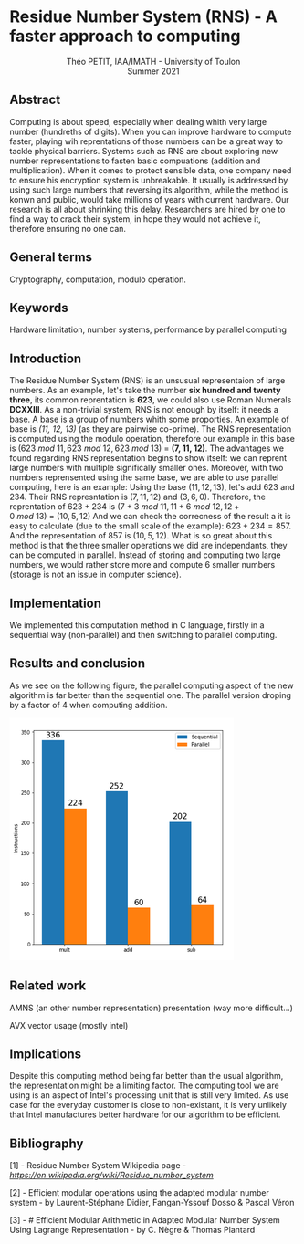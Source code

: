 # Residue Number System (RNS) - A faster approach to computing

<center>Théo PETIT, IAA/IMATH - University of Toulon</center>

<center>Summer 2021</center>

## Abstract

Computing is about speed, especially when dealing whith very large number (hundreths of digits). When you can improve hardware to compute faster, playing wih reprentations of those numbers can be a great way to tackle physical barriers. Systems such as RNS are about exploring new number representations to fasten basic compuations (addition and multiplication).
When it comes to protect sensible data, one company need to ensure his encryption system is unbreakable. It usually is addressed by using such large numbers that reversing its algorithm, while the method is konwn and public, would take millions of years with current hardware. Our research is all about shrinking this delay. Researchers are hired by one to find a way to crack their system, in hope they would not achieve it, therefore ensuring no one can.

## General terms

Cryptography, computation, modulo operation.

## Keywords

Hardware limitation, number systems, performance by parallel computing

## Introduction

The Residue Number System (RNS) is an unsusual representaion of large numbers. As an example, let's take the number **six hundred and twenty three**, its common reprentation is **623**, we could also use Roman Numerals **DCXXIII**. As a non-trivial system, RNS is not enough by itself: it needs a base. A base is a group of numbers whith some proporties. An example of base is _(11, 12, 13)_ (as they are pairwise co-prime). The RNS representation is computed using the modulo operation, therefore our example in this base is $(623\ mod\ 11, 623\ mod\ 12, 623\ mod\ 13)$ = **(7, 11, 12)**.
The advantages we found regarding RNS representation begins to show itself: we can reprent large numbers with multiple significally smaller ones. Moreover, with two numbers reprensented using the same base, we are able to use parallel computing, here is an example:
Using the base $(11, 12, 13)$, let's add $623$ and $234$.
Their RNS represntation is $(7, 11, 12)$ and $(3, 6, 0)$.
Therefore, the reprentation of $623 + 234$ is $(7 + 3\ mod\ 11, 11 + 6\ mod\ 12, 12 + 0\ mod\ 13)\ =\ (10, 5, 12)$
And we can check the correcness of the result a it is easy to calculate (due to the small scale of the example): $623 + 234 = 857$. And the representation of $857$ is $(10, 5, 12)$.
What is so great about this method is that the three smaller operations we did are independants, they can be computed in parallel. Instead of storing and computing two large numbers, we would rather store more and compute 6 smaller numbers (storage is not an issue in computer science).

## Implementation

We implemented this computation method in C language, firstly in a sequential way (non-parallel) and then switching to parallel computing. 

## Results and conclusion

As we see on the following figure, the parallel computing aspect of the new algorithm is far better than the sequential one. The parallel version droping by a factor of 4 when computing addition.

![result](results/result.png)

## Related work

AMNS (an other number representation) presentation (way more difficult...)

AVX vector usage (mostly intel)

## Implications

Despite this computing method being far better than the usual algorithm, the representation might be a limiting factor. The computing tool we are using is an aspect of Intel's processing unit that is still very limited. As use case for the everyday customer is close to non-existant, it is very unlikely that Intel manufactures better hardware for our algorithm to be efficient. 

## Bibliography

[1] - Residue Number System Wikipedia page -_https://en.wikipedia.org/wiki/Residue_number_system_

[2] - Efficient modular operations using the adapted modular number system - by Laurent-Stéphane Didier, Fangan-Yssouf Dosso & Pascal Véron

[3] - # Efficient Modular Arithmetic in Adapted Modular Number System Using Lagrange Representation - by C. Nègre & Thomas Plantard